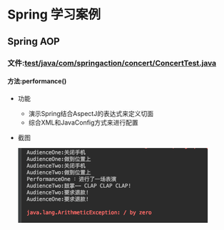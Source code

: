 # Spring 学习案例

## Spring AOP

### 文件:[test/java/com/springaction/concert/ConcertTest.java](./src/test/java/com/springaction/concert/ConcertTest.java)

#### 方法:performance()

- 功能
    - 演示Spring结合AspectJ的表达式来定义切面
    - 综合XML和JavaConfig方式来进行配置
- 截图
    
    ![](./docs/img/ConcertTest.java-1.png)